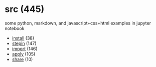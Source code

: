 # src (445)
some python, markdown, and javascript+css+html examples in jupyter notebook

+ [install](install/README.md) (38)
+ [stepin](stepin/README.md) (147)
+ [import](import/README.md) (146)
+ [apply](apply/README.md) (105)
+ [share](share/README.md) (10)
